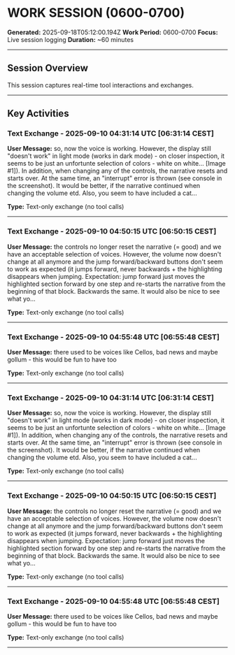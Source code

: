 # WORK SESSION (0600-0700)

**Generated:** 2025-09-18T05:12:00.194Z
**Work Period:** 0600-0700
**Focus:** Live session logging
**Duration:** ~60 minutes

---

## Session Overview

This session captures real-time tool interactions and exchanges.

---

## Key Activities

### Text Exchange - 2025-09-10 04:31:14 UTC [06:31:14 CEST]

**User Message:** so, now the voice is working. However, the display still "doesn't work" in light mode (works in dark mode) - on closer inspection, it seems to be just an unfortunte selection of colors - white on white... [Image #1]). In addition, when changing any of the controls, the narrative resets and starts over. At the same time, an "interrupt" error is thrown (see console in the screenshot). It would be better, if the narrative continued when changing the volume etd. Also, you seem to have included a cat...

**Type:** Text-only exchange (no tool calls)

---

### Text Exchange - 2025-09-10 04:50:15 UTC [06:50:15 CEST]

**User Message:** the controls no longer reset the narrative (= good) and we have an acceptable selection of voices. However, the volume now doesn't change at all anymore and the jump forward/backward buttons don't seem to work as expected (it jumps forward, never backwards + the highlighting disappears when jumping. Expectation: jump forward just moves the highlighted section forward by one step and re-starts the narrative from the beginning of that block. Backwards the same. It would also be nice to see what yo...

**Type:** Text-only exchange (no tool calls)

---

### Text Exchange - 2025-09-10 04:55:48 UTC [06:55:48 CEST]

**User Message:** there used to be voices like Cellos, bad news and maybe gollum - this would be fun to have too

**Type:** Text-only exchange (no tool calls)

---

### Text Exchange - 2025-09-10 04:31:14 UTC [06:31:14 CEST]

**User Message:** so, now the voice is working. However, the display still "doesn't work" in light mode (works in dark mode) - on closer inspection, it seems to be just an unfortunte selection of colors - white on white... [Image #1]). In addition, when changing any of the controls, the narrative resets and starts over. At the same time, an "interrupt" error is thrown (see console in the screenshot). It would be better, if the narrative continued when changing the volume etd. Also, you seem to have included a cat...

**Type:** Text-only exchange (no tool calls)

---

### Text Exchange - 2025-09-10 04:50:15 UTC [06:50:15 CEST]

**User Message:** the controls no longer reset the narrative (= good) and we have an acceptable selection of voices. However, the volume now doesn't change at all anymore and the jump forward/backward buttons don't seem to work as expected (it jumps forward, never backwards + the highlighting disappears when jumping. Expectation: jump forward just moves the highlighted section forward by one step and re-starts the narrative from the beginning of that block. Backwards the same. It would also be nice to see what yo...

**Type:** Text-only exchange (no tool calls)

---

### Text Exchange - 2025-09-10 04:55:48 UTC [06:55:48 CEST]

**User Message:** there used to be voices like Cellos, bad news and maybe gollum - this would be fun to have too

**Type:** Text-only exchange (no tool calls)

---

